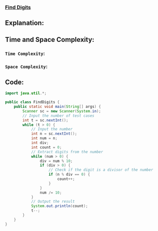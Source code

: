 ### [Find Digits](https://www.hackerrank.com/challenges/find-digits/problem)

## Explanation:


## Time and Space Complexity:
### `Time Complexity`:

### `Space Complexity`:

## Code:
```java
import java.util.*;

public class FindDigits {
    public static void main(String[] args) {
        Scanner sc = new Scanner(System.in);
        // Input the number of test cases
        int t = sc.nextInt();
        while (t > 0) {
            // Input the number
            int n = sc.nextInt();
            int num = n;
            int div;
            int count = 0;
            // Extract digits from the number
            while (num > 0) {
                div = num % 10;
                if (div > 0) {
                    // Check if the digit is a divisor of the number
                    if (n % div == 0) {
                        count++;
                    }
                }
                num /= 10;
            }
            // Output the result
            System.out.println(count);
            t--;
        }
    }
}
```
